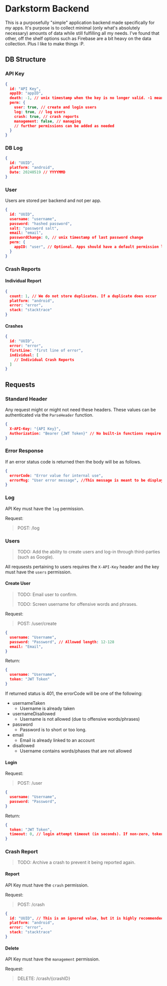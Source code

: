# Darkstorm Backend

This is a purposefully "simple" application backend made specifically for _my_ apps. It's purpose is to collect minimal (only what's absolutely necessary) amounts of data while still fulfilling all my needs. I've found that other, off the shelf options such as Firebase are a bit heavy on the data collection. Plus I like to make things :P.

## DB Structure

### API Key

```json
{
  id: "API Key",
  appID: "appID",
  death: -1, // unix timestamp when the key is no longer valid. -1 means there is not expected expiration (that can change in the future)
  perm: {
    user: true, // create and login users
    log: true, // log users
    crash: true, // crash reports
    management: false, // managing
    // further permissions can be added as needed
  }
}
```

### DB Log

```json
{
  id: "UUID",
  platform: "android",
  Date: 20240519 // YYYYMMD
}
```

### User

Users are stored per backend and not per app.

```json
{
  id: "UUID",
  username: "username",
  password: "hashed password",
  salt: "password salt",
  email: "email",
  passwordChange: 0, // unix timestamp of last password change
  perm: {
    appID: "user", // Optional. Apps should have a default permission level if thier appID is not in perm.
  }
}
```

### Crash Reports

#### Individual Report

```json
{
  count: 1, // We do not store duplicates. If a duplicate does occur
  platform: "android",
  error: "error",
  stack: "stacktrace"
}
```

#### Crashes

```json
{
  id: "UUID",
  error: "error",
  firstLine: "first line of error",
  individual: [
    // Individual Crash Reports
  ]
}
```

## Requests

### Standard Header

Any request might or might not need these headers. These values can be authenticated via the `ParseHeader` function.

```json
{
  X-API-Key: "{API Key}",
  Authorization: "Bearer {JWT Token}" // No built-in functions require a JWT Token, but may be required by specific implementations.
}
```

### Error Response

If an error status code is returned then the body will be as follows.

```json
{
  errorCode: "Error value for internal use",
  errorMsg: "User error message", //This message is meant to be displayed to the user. May be empty.
}
```

### Log

API Key must have the `log` permission.

Request:

> POST: /log

### Users

> TODO: Add the ability to create users and log-in through third-parties (such as Google).

All requsests pertaining to users requires the `X-API-Key` header and the key must have the `users` permission.

#### Create User

> TODO: Email user to confirm.
>
> TODO: Screen username for offensive words and phrases.

Request:

> POST: /user/create

```json
{
  username: "Username",
  password: "Password", // Allowed length: 12-128
  email: "Email",
}
```

Return:

```json
{
  username: "Username",
  token: "JWT Token"
}
```

If returned status is 401, the errorCode will be one of the following:

* usernameTaken
  * Username is already taken
* usernameDisallowed
  * Username is not allowed (due to offensive words/phrases)
* password
  * Password is to short or too long.
* email
  * Email is already linked to an account
* disallowed
  * Username contains words/phases that are not allowed

#### Login

Request:

> POST: /user

```json
{
  username: "Username",
  password: "Password",
}
```

Return:

```json
{
  token: "JWT Token",
  timeout: 0, // login attempt timeout (in seconds). If non-zero, token will be empty.
}
```

### Crash Report

> TODO: Archive a crash to prevent it being reported again.

#### Report

API Key must have the `crash` permission.

Request:

> POST: /crash

```json
{
  id: "UUID", // This is an ignored value, but it is highly recommended to include it to prevent reporting the same crash multiple times.
  platform: "android",
  error: "error",
  stack: "stacktrace"
}
```

#### Delete

API Key must have the `management` permission.

Request:

> DELETE: /crash/{crashID}
